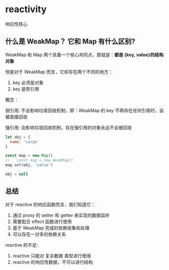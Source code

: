 # reactivity

响应性核心

## 什么是 WeakMap？ 它和 Map 有什么区别?

WeakMap 和 Map 两个具备一个核心共同点，那就是：**都是 {key, value}的结构对象**

但是对于 WeakMap 而言，它却存在两个不同的地方：

1. key 必须是对象
2. key 是若引用

概念：

弱引用: 不会影响垃圾回收机制，即：WeakMap 的 key 不再存在任何引用时，会被直接回收

强引用: 会影响垃圾回收机制，存在强引用的对象永远不会被回收

```js
let obj = {
  name: 'carpe'
}

const map = new Map()
//   const map = new WeakMap()
map.set(obj, 'value')

obj = null
```

## 总结

对于 reactive 的响应函数而言，我们知道它：

1. 通过 proxy 的 setter 和 getter 来实现的数据监听
2. 需要配合 effect 函数进行使用
3. 基于 WeakMap 完成的依赖收集和处理
4. 可以存在一对多的依赖关系

reactive 的不足:

1. reactive 只能对 复杂数据 类型进行使用
2. reactive 的响应性数据，不可以进行结构
